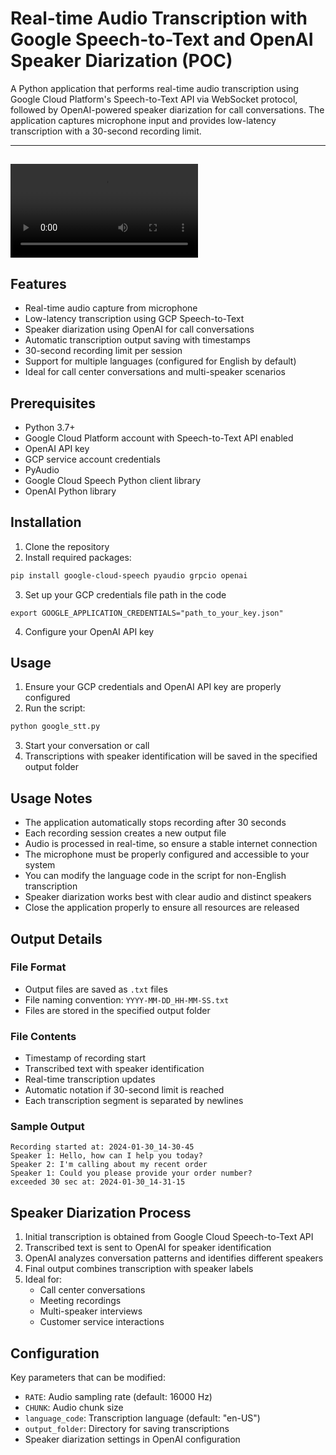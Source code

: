 # Real-time Audio Transcription with Google Speech-to-Text and OpenAI Speaker Diarization (POC)

A Python application that performs real-time audio transcription using Google Cloud Platform's Speech-to-Text API via WebSocket protocol, followed by OpenAI-powered speaker diarization for call conversations. The application captures microphone input and provides low-latency transcription with a 30-second recording limit.

---
![Alt Text](video_sample.mp4)
---

## Features

- Real-time audio capture from microphone
- Low-latency transcription using GCP Speech-to-Text
- Speaker diarization using OpenAI for call conversations
- Automatic transcription output saving with timestamps
- 30-second recording limit per session
- Support for multiple languages (configured for English by default)
- Ideal for call center conversations and multi-speaker scenarios

## Prerequisites

- Python 3.7+
- Google Cloud Platform account with Speech-to-Text API enabled
- OpenAI API key
- GCP service account credentials
- PyAudio
- Google Cloud Speech Python client library
- OpenAI Python library

## Installation

1. Clone the repository
2. Install required packages:
```bash
pip install google-cloud-speech pyaudio grpcio openai
```
3. Set up your GCP credentials file path in the code
```
export GOOGLE_APPLICATION_CREDENTIALS="path_to_your_key.json"
```
4. Configure your OpenAI API key

## Usage

1. Ensure your GCP credentials and OpenAI API key are properly configured
2. Run the script:
```bash
python google_stt.py
```
3. Start your conversation or call
4. Transcriptions with speaker identification will be saved in the specified output folder

## Usage Notes

- The application automatically stops recording after 30 seconds
- Each recording session creates a new output file
- Audio is processed in real-time, so ensure a stable internet connection
- The microphone must be properly configured and accessible to your system
- You can modify the language code in the script for non-English transcription
- Speaker diarization works best with clear audio and distinct speakers
- Close the application properly to ensure all resources are released

## Output Details

### File Format
- Output files are saved as `.txt` files
- File naming convention: `YYYY-MM-DD_HH-MM-SS.txt`
- Files are stored in the specified output folder

### File Contents
- Timestamp of recording start
- Transcribed text with speaker identification
- Real-time transcription updates
- Automatic notation if 30-second limit is reached
- Each transcription segment is separated by newlines

### Sample Output
```
Recording started at: 2024-01-30_14-30-45
Speaker 1: Hello, how can I help you today?
Speaker 2: I'm calling about my recent order
Speaker 1: Could you please provide your order number?
exceeded 30 sec at: 2024-01-30_14-31-15
```

## Speaker Diarization Process

1. Initial transcription is obtained from Google Cloud Speech-to-Text API
2. Transcribed text is sent to OpenAI for speaker identification
3. OpenAI analyzes conversation patterns and identifies different speakers
4. Final output combines transcription with speaker labels
5. Ideal for:
   - Call center conversations
   - Meeting recordings
   - Multi-speaker interviews
   - Customer service interactions

## Configuration

Key parameters that can be modified:
- `RATE`: Audio sampling rate (default: 16000 Hz)
- `CHUNK`: Audio chunk size
- `language_code`: Transcription language (default: "en-US")
- `output_folder`: Directory for saving transcriptions
- Speaker diarization settings in OpenAI configuration

